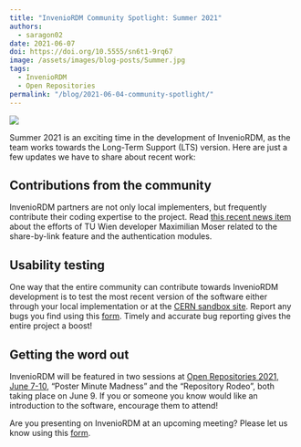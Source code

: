 ```yaml
---
title: "InvenioRDM Community Spotlight: Summer 2021"
authors: 
  - saragon02
date: 2021-06-07
doi: https://doi.org/10.5555/sn6t1-9rq67
image: /assets/images/blog-posts/Summer.jpg
tags: 
  - InvenioRDM
  - Open Repositories
permalink: "/blog/2021-06-04-community-spotlight/"
---
```


![](/assets/images/blog-posts/Summer.jpg)

Summer 2021 is an exciting time in the development of InvenioRDM, as the team works towards the Long-Term Support (LTS) version. Here are just a few updates we have to share about recent work:

## Contributions from the community

InvenioRDM partners are not only local implementers, but frequently contribute their coding expertise to the project. Read [this recent news item](https://www.tuwien.at/en/research/rti-support/research-data/news/news/tu-wien-contributes-to-inveniordm-development) about the efforts of TU Wien developer Maximilian Moser related to the share-by-link feature and the authentication modules.


## Usability testing

One way that the entire community can contribute towards InvenioRDM development is to test the most recent version of the software either through your local implementation or at the [CERN sandbox site](https://inveniordm.web.cern.ch/). Report any bugs you find using this [form](https://docs.google.com/forms/d/e/1FAIpQLSdExcCjDUMTkaXCU9JHCBqeFfDuCW2kFQGbuZFrr3t77qHOsw/viewform?usp=sf_link). Timely and accurate bug reporting gives the entire project a boost! 


## Getting the word out

InvenioRDM will be featured in two sessions at [Open Repositories 2021, June 7-10](https://or2021.openrepositories.org/), “Poster Minute Madness” and the “Repository Rodeo”, both taking place on June 9. If you or someone you know would like an introduction to the software, encourage them to attend!

Are you presenting on InvenioRDM at an upcoming meeting? Please let us know using this [form](https://docs.google.com/document/d/1HhGtd39TqxleUkK-b5qyPqMjSg8EBqacxSpoDtydmE8/edit?usp=sharing).